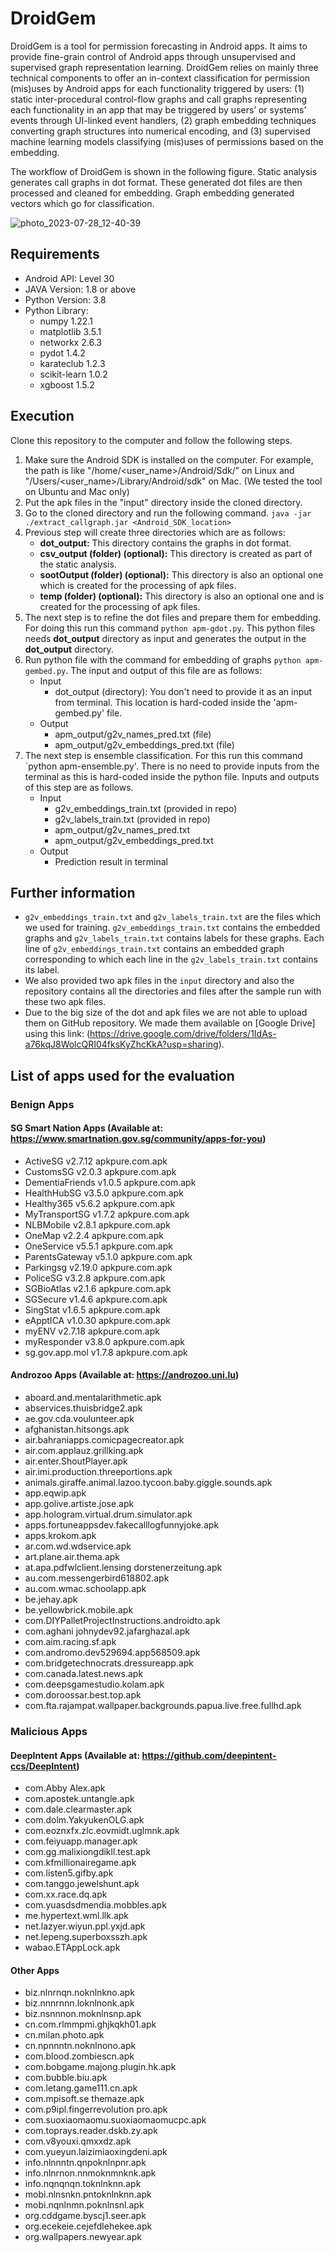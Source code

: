 # DroidGem
DroidGem is a tool for permission forecasting in Android apps. It aims to provide fine-grain control of Android apps through unsupervised and supervised graph representation learning. DroidGem relies on mainly three technical components to offer an in-context classification for permission (mis)uses by Android apps for each functionality triggered by users: (1) static inter-procedural control-flow graphs and call graphs representing each functionality in an app that may be triggered by users’ or systems’ events through UI-linked event handlers, (2) graph embedding techniques converting graph structures into numerical encoding, and (3) supervised machine learning models classifying (mis)uses of permissions based on the embedding.

The workflow of DroidGem is shown in the following figure. Static analysis generates call graphs in dot format. These generated dot files are then processed and cleaned for embedding. Graph embedding generated vectors which go for classification.

![photo_2023-07-28_12-40-39](https://github.com/ervikas/DroidGem/assets/1435552/83716320-7ce5-444e-b5a5-839afeeef06e)


## Requirements

- Android API: Level 30
- JAVA Version: 1.8 or above
- Python Version: 3.8
- Python Library:
    - numpy 1.22.1
    - matplotlib 3.5.1
    - networkx 2.6.3
    - pydot 1.4.2
    - karateclub 1.2.3
    - scikit-learn 1.0.2
    - xgboost 1.5.2

<!--## Usage
The three phases of DroidGem are:
1. Static Program Analysis
2. Whole Graph Embedding
3. Supervised Learning-->


## Execution

Clone this repository to the computer and follow the following steps.  
<!--  make sure android-30 sdk platform is downloaded in your android sdk directory, and use your andorid sdk directory as input parameter for "runapm.sh".-->

<!--```sh
 sh runapm.sh "./your_android_sdk_dir"
```-->   

1. Make sure the Android SDK is installed on the computer. For example, the path is like "/home/<user_name>/Android/Sdk/” on Linux and "/Users/<user_name>/Library/Android/sdk" on Mac. (We tested the tool on Ubuntu and Mac only)
2. Put the apk files in the "input" directory inside the cloned directory.
3. Go to the cloned directory and run the following command. 
   ```java -jar ./extract_callgraph.jar <Android_SDK_location>```
4. Previous step will create three directories which are as follows: 
    - **dot_output:** This directory contains the graphs in dot format.  
    - **csv_output (folder) (optional):** This directory is created as part of the static analysis.
    - **sootOutput (folder) (optional):** This directory is also an optional one which is created for the processing of apk files.
    - **temp (folder) (optional):** This directory is also an optional one and is created for the processing of apk files.
5. The next step is to refine the dot files and prepare them for embedding. For doing this run this command 
   `python apm-gdot.py`. This python files needs **dot_output** directory as input and generates the output in the **dot_output** directory.
6. Run python file with the command for embedding of graphs `python apm-gembed.py`. The input and output of this file are as follows:
   - Input
     - dot_output (directory): You don't need to provide it as an input from terminal. This location is hard-coded inside the 'apm-gembed.py' file.
   - Output
     - apm_output/g2v_names_pred.txt (file)
     - apm_output/g2v_embeddings_pred.txt (file)
7. The next step is ensemble classification. For this run this command `python apm-ensemble.py'. There is no need to provide inputs from the terminal as this is hard-coded inside the python file. Inputs and outputs of this step are as follows.
   - Input
     - g2v_embeddings_train.txt (provided in repo)
     - g2v_labels_train.txt (provided in repo)
     - apm_output/g2v_names_pred.txt
     - apm_output/g2v_embeddings_pred.txt
   - Output
     - Prediction result in terminal

 ## Further information
 - `g2v_embeddings_train.txt` and `g2v_labels_train.txt` are the files which we used for training. `g2v_embeddings_train.txt` contains the embedded graphs and         `g2v_labels_train.txt` contains labels for these graphs. Each line of `g2v_embeddings_train.txt` contains an embedded graph corresponding to which each line in the `g2v_labels_train.txt` contains its label.
 - We also provided two apk files in the `input` directory and also the repository contains all the directories and files after the sample run with these two apk files.
 - Due to the big size of the dot and apk files we are not able to upload them on GitHub repository. We made them available on [Google Drive] using this link: (https://drive.google.com/drive/folders/1IdAs-a76kqJ8WolcQRI04fksKyZhcKkA?usp=sharing).
     

<!--- The first step is to run static analysis on Android apps, to get the API callgraph of the widgets as digraph plots.


- The second and third steps are the Diagraph Data Analysis for prediction, the diagraph plots are pre-processed and whole graph embeddings are reproduced as text files (g2v_names_pred.txt and g2v_embeddings_pred.txt) in the apm-output folder.


- The last one is Supervised Learning. The Ensemble model is built with the whole graph embeddings and labels (train) text files to create prediction results with the whole graph embeddings (pred) text files. In this case, the training data are provided in the main directory.-->




## List of apps used for the evaluation
### Benign Apps
#### SG Smart Nation Apps (Available at: https://www.smartnation.gov.sg/community/apps-for-you)
- ActiveSG v2.7.12 apkpure.com.apk
- CustomsSG v2.0.3 apkpure.com.apk
- DementiaFriends v1.0.5 apkpure.com.apk
- HealthHubSG v3.5.0 apkpure.com.apk
- Healthy365 v5.6.2 apkpure.com.apk
- MyTransportSG v1.7.2 apkpure.com.apk
- NLBMobile v2.8.1 apkpure.com.apk
- OneMap v2.2.4 apkpure.com.apk
- OneService v5.5.1 apkpure.com.apk
- ParentsGateway v5.1.0 apkpure.com.apk
- Parkingsg v2.19.0 apkpure.com.apk
- PoliceSG v3.2.8 apkpure.com.apk
- SGBioAtlas v2.1.6 apkpure.com.apk
- SGSecure v1.4.6 apkpure.com.apk
- SingStat v1.6.5 apkpure.com.apk
- eApptICA v1.0.30 apkpure.com.apk
- myENV v2.7.18 apkpure.com.apk
- myResponder v3.8.0 apkpure.com.apk
- sg.gov.app.mol v1.7.8 apkpure.com.apk

#### Androzoo Apps (Available at: https://androzoo.uni.lu)
- aboard.and.mentalarithmetic.apk
- abservices.thuisbridge2.apk
- ae.gov.cda.voulunteer.apk
- afghanistan.hitsongs.apk
- air.bahraniapps.comicpagecreator.apk
- air.com.applauz.grillking.apk
- air.enter.ShoutPlayer.apk
- air.imi.production.threeportions.apk
- animals.giraffe.animal.lazoo.tycoon.baby.giggle.sounds.apk
- app.eqwip.apk
- app.golive.artiste.jose.apk
- app.hologram.virtual.drum.simulator.apk
- apps.fortuneappsdev.fakecalllogfunnyjoke.apk
- apps.krokom.apk
- ar.com.wd.wdservice.apk
- art.plane.air.thema.apk
- at.apa.pdfwlclient.lensing dorstenerzeitung.apk
- au.com.messengerbird618802.apk
- au.com.wmac.schoolapp.apk
- be.jehay.apk
- be.yellowbrick.mobile.apk
- com.DIYPalletProjectInstructions.androidto.apk
- com.aghani johnydev92.jafarghazal.apk
- com.aim.racing.sf.apk
- com.andromo.dev529694.app568509.apk
- com.bridgetechnocrats.dressureapp.apk
- com.canada.latest.news.apk
- com.deepsgamestudio.kolam.apk
- com.doroossar.best.top.apk
- com.fta.rajampat.wallpaper.backgrounds.papua.live.free.fullhd.apk

### Malicious Apps
#### DeepIntent Apps (Available at: https://github.com/deepintent-ccs/DeepIntent)
- com.Abby Alex.apk
- com.apostek.untangle.apk
- com.dale.clearmaster.apk
- com.dolm.YakyukenOLG.apk
- com.eoznxfx.zlc.eovmidt.uglmnk.apk
- com.feiyuapp.manager.apk
- com.gg.malixiongdikll.test.apk
- com.kfmillionairegame.apk
- com.listen5.gifby.apk
- com.tanggo.jewelshunt.apk
- com.xx.race.dq.apk
- com.yuasdsdmendia.mobbles.apk
- me.hypertext.wml.llk.apk
- net.lazyer.wiyun.ppl.yxjd.apk
- net.lepeng.superboxsszh.apk
- wabao.ETAppLock.apk

#### Other Apps
- biz.nlnrnqn.noknlnkno.apk
- biz.nnnrnnn.loknlnonk.apk
- biz.nsnnnon.moknlnsnp.apk
- cn.com.rlmmpmi.ghjkqkh01.apk
- cn.milan.photo.apk
- cn.npnnntn.noknlnono.apk
- com.blood.zombiescn.apk
- com.bobgame.majong.plugin.hk.apk
- com.bubble.biu.apk
- com.letang.game111.cn.apk
- com.mpisoft.se themaze.apk
- com.p9ipl.fingerrevolution pro.apk
- com.suoxiaomaomu.suoxiaomaomucpc.apk
- com.toprays.reader.dskb.zy.apk
- com.v8youxi.qmxxdz.apk
- com.yueyun.laizimiaoxingdeni.apk
- info.nlnnntn.qnpoknlnpnr.apk
- info.nlnrnon.nnmoknmnknk.apk
- info.nqnqnqn.toknlnknn.apk
- mobi.nlnsnkn.pntoknlnknn.apk
- mobi.nqnlnmn.poknlnsnl.apk
- org.cddgame.byscj1.seer.apk
- org.ecekeie.cejefdlehekee.apk
- org.wallpapers.newyear.apk
